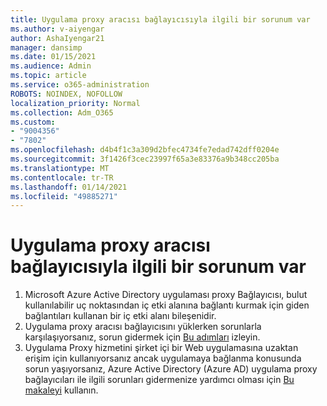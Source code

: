 ```yaml
---
title: Uygulama proxy aracısı bağlayıcısıyla ilgili bir sorunum var
ms.author: v-aiyengar
author: AshaIyengar21
manager: dansimp
ms.date: 01/15/2021
ms.audience: Admin
ms.topic: article
ms.service: o365-administration
ROBOTS: NOINDEX, NOFOLLOW
localization_priority: Normal
ms.collection: Adm_O365
ms.custom:
- "9004356"
- "7802"
ms.openlocfilehash: d4b4f1c3a309d2bfec4734fe7edad742dff0204e
ms.sourcegitcommit: 3f1426f3cec23997f65a3e83376a9b348cc205ba
ms.translationtype: MT
ms.contentlocale: tr-TR
ms.lasthandoff: 01/14/2021
ms.locfileid: "49885271"
---
```

# <a name="im-having-a-problem-with-the-application-proxy-agent-connector"></a>Uygulama proxy aracısı bağlayıcısıyla ilgili bir sorunum var

1. Microsoft Azure Active Directory uygulaması proxy Bağlayıcısı, bulut kullanılabilir uç noktasından iç etki alanına bağlantı kurmak için giden bağlantıları kullanan bir iç etki alanı bileşenidir.
1. Uygulama proxy aracısı bağlayıcısını yüklerken sorunlarla karşılaşıyorsanız, sorun gidermek için [Bu adımları](https://docs.microsoft.com/azure/active-directory/application-proxy-connector-installation-problem/?WT.mc_id=UI_AAD_Enterprise_Apps_Support_L2_Overview) izleyin.
1. Uygulama Proxy hizmetini şirket içi bir Web uygulamasına uzaktan erişim için kullanıyorsanız ancak uygulamaya bağlanma konusunda sorun yaşıyorsanız, Azure Active Directory (Azure AD) uygulama proxy bağlayıcıları ile ilgili sorunları gidermenize yardımcı olması için [Bu makaleyi](https://docs.microsoft.com/azure/active-directory/manage-apps/application-proxy-debug-connectors) kullanın.
